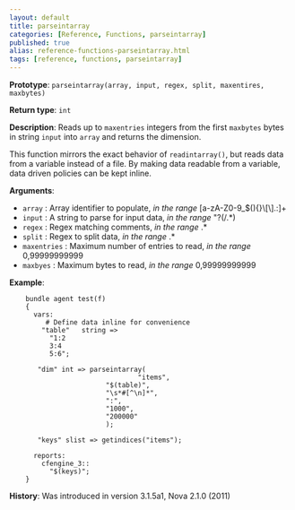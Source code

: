 ```yaml
---
layout: default
title: parseintarray
categories: [Reference, Functions, parseintarray]
published: true
alias: reference-functions-parseintarray.html
tags: [reference, functions, parseintarray]
---
```


**Prototype**: `parseintarray(array, input, regex, split, maxentires, maxbytes)`

**Return type**: `int`

**Description**: Reads up to `maxentries` integers from the first `maxbytes` 
bytes in string `input` into `array` and returns the dimension.

This function mirrors the exact behavior of `readintarray()`, but reads
data from a variable instead of a file. By making data readable from a
variable, data driven policies can be kept inline.

**Arguments**:

* `array` : Array identifier to populate, *in the range*
[a-zA-Z0-9\_\$(){}\\[\\].:]+
* `input` : A string to parse for input data, *in the range* "?(/.\*)
* `regex` : Regex matching comments, *in the range* .\*
* `split` : Regex to split data, *in the range* .\*
* `maxentries` : Maximum number of entries to read, *in the range*
0,99999999999
* `maxbyes` : Maximum bytes to read, *in the range* 0,99999999999

**Example**:

```cf3
    bundle agent test(f) 
    {
      vars:
         # Define data inline for convenience
        "table"   string => 
          "1:2
          3:4
          5:6";

       "dim" int => parseintarray(
                                "items",
                        "$(table)",
                        "\s*#[^\n]*",
                        ":",
                        "1000",
                        "200000"
                        );

       "keys" slist => getindices("items");

      reports:
        cfengine_3::
          "$(keys)";
    }
```

**History**: Was introduced in version 3.1.5a1, Nova 2.1.0 (2011)

